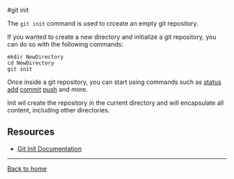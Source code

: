 #git init

The `git init` command is used to crceate an empty git repository.

If you wanted to create a new directory and initialize a git repository, you can do so with the following commands:
```
mkdir NewDirectory
cd NewDirectory
git init
```

Once inside a git repository, you can start using commands such as 
[status](./Status.md)
[add](.Add.md)
[commit](./Commit.md)
[push](./Push.md)
and more.

Init wil create the repository in the current directory and will encapsulate all content, including other directories.

## Resources

- [ Git Init Documentation](https://git-scm.com/docs/git-init)

---

[Back to home](../ReadMe.md)
